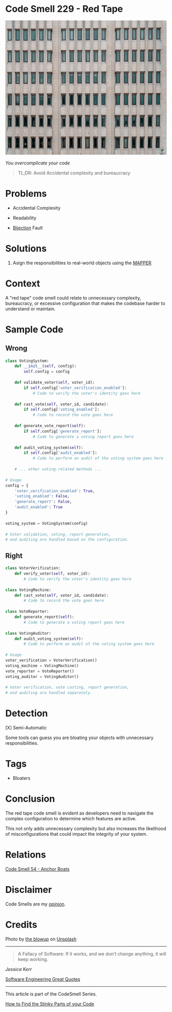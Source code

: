 # Code Smell 229 - Red Tape
            
![Code Smell 229 - Red Tape](Code%20Smell%20229%20-%20Red%20Tape.jpg)

*You overcomplicate your code*

> TL;DR: Avoid Accidental complexity and bureaucracy

# Problems

- Accidental Complexity

- Readability

- [Bijection](https://github.com/mcsee/Software-Design-Articles/tree/main/Articles/Theory/The%20One%20and%20Only%20Software%20Design%20Principle/readme.md) Fault

# Solutions

1. Asign the responsibilities to real-world objects using the [MAPPER](https://github.com/mcsee/Software-Design-Articles/tree/main/Articles/Theory/What%20is%20(wrong%20with)%20software/readme.md)

# Context

A "red tape" code smell could relate to unnecessary complexity, bureaucracy, or excessive configuration that makes the codebase harder to understand or maintain. 

# Sample Code

## Wrong

[Gist Url]: # (https://gist.github.com/mcsee/682cf5073e3fc55ae45f6e45c960e010)
```python
class VotingSystem:
    def __init__(self, config):
        self.config = config

    def validate_voter(self, voter_id):
        if self.config['voter_verification_enabled']:
            # Code to verify the voter's identity goes here

    def cast_vote(self, voter_id, candidate):
        if self.config['voting_enabled']:
            # Code to record the vote goes here

    def generate_vote_report(self):
        if self.config['generate_report']:
            # Code to generate a voting report goes here

    def audit_voting_system(self):
        if self.config['audit_enabled']:
            # Code to perform an audit of the voting system goes here

    # ... other voting-related methods ...

# Usage
config = {
    'voter_verification_enabled': True,
    'voting_enabled': False,
    'generate_report': False,
    'audit_enabled': True
}

voting_system = VotingSystem(config)

# Voter validation, voting, report generation, 
# and auditing are handled based on the configuration.
```

## Right

[Gist Url]: # (https://gist.github.com/mcsee/9bf78bef70aa93c82a3f77fb1d30e1e2)
```python
class VoterVerification:
    def verify_voter(self, voter_id):
        # Code to verify the voter's identity goes here

class VotingMachine:
    def cast_vote(self, voter_id, candidate):
        # Code to record the vote goes here

class VoteReporter:
    def generate_report(self):
        # Code to generate a voting report goes here

class VotingAuditor:
    def audit_voting_system(self):
        # Code to perform an audit of the voting system goes here

# Usage
voter_verification = VoterVerification()
voting_machine = VotingMachine()
vote_reporter = VoteReporter()
voting_auditor = VotingAuditor()

# Voter verification, vote casting, report generation, 
# and auditing are handled separately.
```

# Detection

[X] Semi-Automatic 

Some tools can guess you are bloating your objects with unnecessary responsibilities.

# Tags

- Bloaters

# Conclusion

The red tape code smell is evident as developers need to navigate the complex configuration to determine which features are active. 

This not only adds unnecessary complexity but also increases the likelihood of misconfigurations that could impact the integrity of your system.

# Relations

[Code Smell 54 - Anchor Boats](https://github.com/mcsee/Software-Design-Articles/tree/main/Articles/Code%20Smells/Code%20Smell%2054%20-%20Anchor%20Boats/readme.md)

# Disclaimer

Code Smells are my [opinion](https://github.com/mcsee/Software-Design-Articles/tree/main/Articles/Blogging/I%20Wrote%20More%20than%2090%20Articles%20on%202021%20Here%20is%20What%20I%20Learned/readme.md).

# Credits

Photo by [the blowup](https://unsplash.com/@theblowup) on [Unsplash](https://unsplash.com/photos/ZrwLQZ7GUxs)  
  
* * *

> A Fallacy of Software: If it works, and we don't change anything, it will keep working.

_Jessica Kerr_
 
[Software Engineering Great Quotes](https://github.com/mcsee/Software-Design-Articles/tree/main/Articles/Quotes/Software%20Engineering%20Great%20Quotes/readme.md)

* * *

This article is part of the CodeSmell Series.

[How to Find the Stinky Parts of your Code](https://github.com/mcsee/Software-Design-Articles/tree/main/Articles/Code%20Smells/How%20to%20Find%20the%20Stinky%20parts%20of%20your%20Code/readme.md)